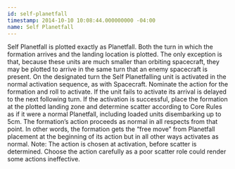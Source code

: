 ```yaml
---
id: self-planetfall
timestamp: 2014-10-10 10:08:44.000000000 -04:00
name: Self Planetfall
---
```

<p>Self Planetfall is plotted exactly as Planetfall. Both the turn in which the formation arrives and the landing location is plotted. The only exception is that, because these units are much smaller than orbiting spacecraft, they may be plotted to arrive in the same turn that an enemy spacecraft is present. On the designated turn the Self Planetfalling unit is activated in the normal activation sequence, as with Spacecraft. Nominate the action for the formation and roll to activate. If the unit fails to activate its arrival is delayed to the next following turn. If the activation is successful, place the formation at the plotted landing zone and determine scatter according to Core Rules as if it were a normal Planetfall, including loaded units disembarking up to 5cm. The formation&rsquo;s action proceeds as normal in all respects from that point. In other words, the formation gets the &ldquo;free move&rdquo; from Planetfall placement at the beginning of its action but in all other ways activates as normal. Note: The action is chosen at activation, before scatter is determined. Choose the action carefully as a poor scatter role could render some actions ineffective.</p>